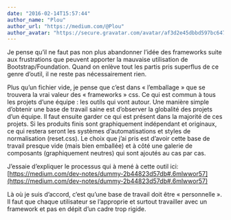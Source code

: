 ```yaml
---
date: "2016-02-14T15:57:44"
author_name: "Plou"
author_url: "https://medium.com/@Plou"
author_avatar: "https://secure.gravatar.com/avatar/af3d2e45dbbd597bc6477d84d66cb0b6?s=48&d=mm&r=g"
---
```

Je pense qu’il ne faut pas non plus abandonner l’idée des frameworks suite aux frustrations que peuvent apporter la mauvaise utilisation de Bootstrap/Foundation. Quand on enlève tout les partis pris superflus de ce genre d’outil, il ne reste pas nécessairement rien.

Plus qu’un fichier vide, je pense que c’est dans « l’emballage » que se trouvera la vrai valeur des « frameworks » css. Ce qui est commun à tous les projets d’une équipe : les outils qui vont autour. Une manière simple d’obtenir une base de travail saine est d’observer la globalité des projets d’un équipe. Il faut ensuite garder ce qui est présent dans la majorité de ces projets. Si les produits finis sont graphiquement indépendant et originaux, ce qui restera seront les systèmes d’automatisations et styles de normalisation (reset.css). Le choix que j’ai pris est d’avoir cette base de travail presque vide (mais bien emballée) et à côté une galerie de composants (graphiquement neutres) qui sont ajoutés au cas par cas.

J’essaie d’expliquer le processus qui à mené à cette outil ici: [https://medium.com/dev-notes/dummy-2b44823d57db#.6mlwwor57](https://medium.com/dev-notes/dummy-2b44823d57db#.6mlwwor57)

Là où je suis d’accord, c’est qu’une base de travail doit être « personnelle ». Il faut que chaque utilisateur se l’approprie et surtout travailler avec un framework et pas en dépit d’un cadre trop rigide.